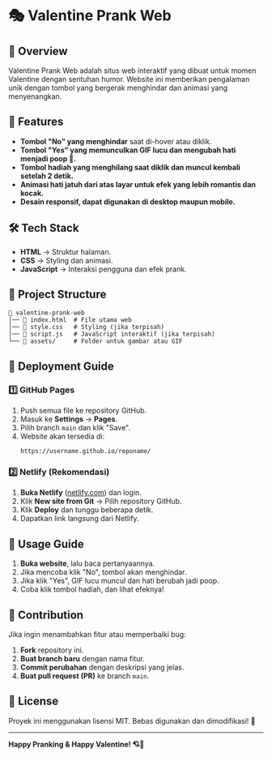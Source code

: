 # 🎭 Valentine Prank Web

## 📌 Overview

Valentine Prank Web adalah situs web interaktif yang dibuat untuk momen Valentine dengan sentuhan humor. Website ini memberikan pengalaman unik dengan tombol yang bergerak menghindar dan animasi yang menyenangkan.

## 🚀 Features

- **Tombol "No" yang menghindar** saat di-hover atau diklik.
- **Tombol "Yes" yang memunculkan GIF lucu dan mengubah hati menjadi poop 💩.**
- **Tombol hadiah yang menghilang saat diklik dan muncul kembali setelah 2 detik.**
- **Animasi hati jatuh dari atas layar untuk efek yang lebih romantis dan kocak.**
- **Desain responsif, dapat digunakan di desktop maupun mobile.**

## 🛠️ Tech Stack

- **HTML** → Struktur halaman.
- **CSS** → Styling dan animasi.
- **JavaScript** → Interaksi pengguna dan efek prank.

## 📂 Project Structure

```
📁 valentine-prank-web
│── 📄 index.html  # File utama web
│── 📄 style.css   # Styling (jika terpisah)
│── 📄 script.js   # JavaScript interaktif (jika terpisah)
└── 📁 assets/     # Folder untuk gambar atau GIF
```

## 🚀 Deployment Guide

### 1️⃣ **GitHub Pages**

1. Push semua file ke repository GitHub.
2. Masuk ke **Settings** → **Pages**.
3. Pilih branch `main` dan klik "Save".
4. Website akan tersedia di:
   ```
   https://username.github.io/reponame/
   ```

### 2️⃣ **Netlify** (Rekomendasi)

1. **Buka Netlify** ([netlify.com](https://www.netlify.com/)) dan login.
2. Klik **New site from Git** → Pilih repository GitHub.
3. Klik **Deploy** dan tunggu beberapa detik.
4. Dapatkan link langsung dari Netlify.

## 📖 Usage Guide

1. **Buka website**, lalu baca pertanyaannya.
2. Jika mencoba klik "No", tombol akan menghindar.
3. Jika klik "Yes", GIF lucu muncul dan hati berubah jadi poop.
4. Coba klik tombol hadiah, dan lihat efeknya!

## 🤝 Contribution

Jika ingin menambahkan fitur atau memperbaiki bug:

1. **Fork** repository ini.
2. **Buat branch baru** dengan nama fitur.
3. **Commit perubahan** dengan deskripsi yang jelas.
4. **Buat pull request (PR)** ke branch `main`.

## 📜 License

Proyek ini menggunakan lisensi MIT. Bebas digunakan dan dimodifikasi! 🎉

---

**Happy Pranking & Happy Valentine! 💘💩**

